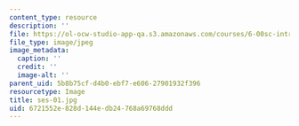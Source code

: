```yaml
---
content_type: resource
description: ''
file: https://ol-ocw-studio-app-qa.s3.amazonaws.com/courses/6-00sc-introduction-to-computer-science-and-programming-spring-2011/6721552e828d144edb24768a69768ddd_ses-01.jpg
file_type: image/jpeg
image_metadata:
  caption: ''
  credit: ''
  image-alt: ''
parent_uid: 5b8b75cf-d4b0-ebf7-e606-27901932f396
resourcetype: Image
title: ses-01.jpg
uid: 6721552e-828d-144e-db24-768a69768ddd
---
```

